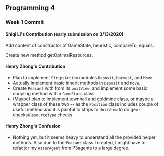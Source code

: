 ## Programming 4



### Week 1 Commit

#### Shiqi Li's Contribution (early submission on 3/13/2020)
Add content of constructor of GameState, heuristic, compareTo, equals.

Create new method getOptimalResources.


#### Henry Zhong's Contribution

* Plan to implement `StripsAction` modules `Deposit`, `Harvest`, and `Move`.
* Actually implement basic inherit methods in `Deposit` and `Move`.
* Create `Peasant` with from its `unitView`, and implement some basic coupling method within `GameState` class.
* (Maybe) plan to implement townhall and goldmine class, or maybe a wrapper class of these two -- as the `Position` class includes couple of useful method and it is painful to strips to `UnitView` to do geo-checks/`ResourceType` checks.


#### Henry Zhong's Confusion
* Nothing yet, but it seems heavy to understand all the provided helper methods. Also due to the `Peasant` class I created, I might have to refactor my `AstarAgent` from P3agents to a large degree.